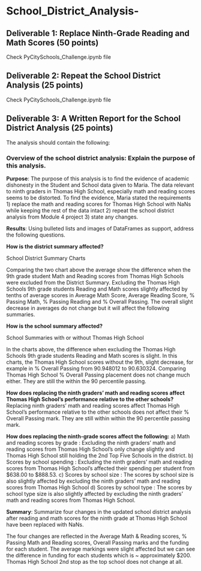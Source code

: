 # School_District_Analysis-

## Deliverable 1: Replace Ninth-Grade Reading and Math Scores (50 points)

Check PyCitySchools_Challenge.ipynb file

## Deliverable 2: Repeat the School District Analysis (25 points)

Check PyCitySchools_Challenge.ipynb file

## Deliverable 3: A Written Report for the School District Analysis (25 points)

The analysis should contain the following:

### Overview of the school district analysis: Explain the purpose of this analysis.

**Purpose**: The purpose of this analysis is to find the evidence of academic dishonesty in the Student and School data given to Maria. The data relevant to ninth graders in Thomas High School, especially math and reading scores seems to be distorted. To find the evidence, Maria stated the requirements 1) replace the math and reading scores for Thomas High School with NaNs while keeping the rest of the data intact 2) repeat the school district analysis from Module 4 project 3) state any changes.

**Results**: Using bulleted lists and images of DataFrames as support, address the following questions.

**How is the district summary affected?**

School District Summary Charts



Comparing the two chart above the average show the difference when the 9th grade student Math and Reading scores from Thomas High Schools were excluded from the District Summary.  Excluding the Thomas High Schools 9th grade students Reading and Math scores slightly affected by tenths of average scores in Average Math Score, Average Reading Score, % Passing Math, % Passing Reading and % Overall Passing.  The overall slight decrease in averages do not change but it will affect the following summaries.


**How is the school summary affected?**

School Summaries with or without Thomas High School



In the charts above, the difference when excluding the Thomas High Schools 9th grade students Reading and Math scores is slight.  In this charts, the Thomas High School scores without the 9th, slight decrease, for example in % Overall Passing from 90.948012 to 90.630324.  Comparing Thomas High School % Overall Passing placement does not change much either.  They are still the within the 90 percentile passing.

**How does replacing the ninth graders’ math and reading scores affect Thomas High School’s performance relative to the other schools?**
Replacing ninth graders’ math and reading scores affect Thomas High School’s performance relative to the other schools does not affect their % Overall Passing mark.  They are still within within the 90 percentile passing mark.


**How does replacing the ninth-grade scores affect the following:**
a) Math and reading scores by grade : Excluding the ninth graders’ math and reading scores from  Thomas High School’s only change slightly and Thomas High School still holding the 2nd Top Five Schools in the district.
b) Scores by school spending : Excluding the ninth graders’ math and reading scores from  Thomas High School’s affected their spending per student from $638.00 to $888.53.
c) Scores by school size : The scores by school size is also slightly affected by excluding the ninth graders’ math and reading scores from  Thomas High School
d) Scores by school type :  The scores by school type size is also slightly affected by excluding the ninth graders’ math and reading scores from  Thomas High School.

**Summary**: Summarize four changes in the updated school district analysis after reading and math scores for the ninth grade at Thomas High School have been replaced with NaNs.

The four changes are reflected in the Average Math & Reading scores, % Passing Math and Reading scores, Overall Passing marks and the funding for each student.  The average markings were slight affected but we can see the difference in funding for each students which is ~ approximately $200.  Thomas High School 2nd stop as the top school does not change at all.

